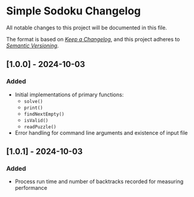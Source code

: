 Simple Sodoku Changelog
===============================

All notable changes to this project will be documented in this file.

The format is based on *[Keep a Changelog](https://keepachangelog.com/en/1.0.0/)*,
and this project adheres to *[Semantic Versioning](https://semver.org/spec/v2.0.0.html)*.


## [1.0.0] - 2024-10-03
### Added
- Initial implementations of primary functions:
    - ```solve()```
    - ```print()```
    - ```findNextEmpty() ```
    - ```isValid()```
    - ```readPuzzle()```
- Error handling for command line arguments and existence of input file

## [1.0.1] - 2024-10-03
### Added
- Process run time and number of backtracks recorded for measuring performance
